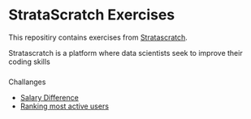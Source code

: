 # StrataScratch Exercises

This repositiry contains exercises from [Stratascratch](https://www.stratascratch.com/). 

Stratascratch is  a platform where data scientists seek to improve their coding skills

### 
Challanges

- [Salary Difference](https://github.com/mukaruernest/StratascratchExercises/tree/master/SalaryDifference)
- [Ranking most active users](https://github.com/mukaruernest/StratascratchExercises/tree/master/Ranking%20Most%20Active%20Users)
